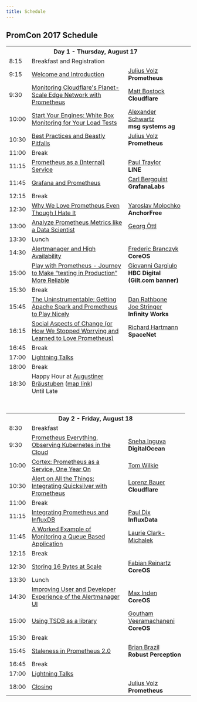 ```yaml
---
title: Schedule
---
```


## PromCon 2017 Schedule

<table class="table schedule-table">
  <tr class="day">
    <th colspan="3">Day 1 - Thursday, August 17</th>
  </tr>
  <tr class="break">
    <td>8:15</td>
    <td>Breakfast and Registration</td>
    <td></td>
  </tr>
  <tr class="talk">
    <td>9:15</td>
    <td>
      <a href="/2017-munich/talks/welcome-and-introduction">
        Welcome and Introduction
      </a>
    </td>
    <td>
      <a href="/2017-munich/speakers/julius-volz">Julius Volz</a>
      <br>
      <b>Prometheus</b>
    </td>
  </tr>
  <tr class="talk">
    <td>9:30</td>
    <td>
      <a href="/2017-munich/talks/monitoring-cloudflares-planet-scale-edge-network-with-prometheus">
        Monitoring Cloudflare's Planet-Scale Edge Network with Prometheus
      </a>
    </td>
    <td>
      <a href="/2017-munich/speakers/matt-bostock">Matt Bostock</a>
      <br>
      <b>Cloudflare</b>
    </td>
  </tr>
  <tr class="talk">
    <td>10:00</td>
    <td>
      <a href="/2017-munich/talks/start-your-engines-white-box-monitoring-for-load-tests">
        Start Your Engines: White Box Monitoring for Your Load Tests
      </a>
    </td>
    <td>
      <a href="/2017-munich/speakers/alexander-schwartz">Alexander Schwartz</a>
      <br>
      <b>msg systems ag</b>
    </td>
  </tr>
  <tr class="talk">
    <td>10:30</td>
    <td>
      <a href="/2017-munich/talks/best-practices-and-beastly-pitfalls">
        Best Practices and Beastly Pitfalls
      </a>
    </td>
    <td>
      <a href="/2017-munich/speakers/julius-volz">Julius Volz</a>
      <br>
      <b>Prometheus</b>
    </td>
  </tr>
  <tr class="break">
    <td>11:00</td>
    <td>Break</td>
    <td></td>
  </tr>
  <tr class="talk">
    <td>11:15</td>
    <td>
      <a href="/2017-munich/talks/prometheus-as-a-internal-service">
        Prometheus as a (Internal) Service
      </a>
    </td>
    <td>
      <a href="/2017-munich/speakers/paul-traylor">Paul Traylor</a>
      <br>
      <b>LINE</b>
    </td>
  </tr>
  <tr class="talk">
    <td>11:45</td>
    <td>
      <a href="/2017-munich/talks/grafana-and-prometheus">
        Grafana and Prometheus
      </a>
    </td>
    <td>
      <a href="/2017-munich/speakers/carl-bergquist">Carl Bergquist</a>
      <br>
      <b>GrafanaLabs</b>
    </td>
  </tr>
  <tr class="break">
    <td>12:15</td>
    <td>Break</td>
    <td></td>
  </tr>
  <tr class="talk">
    <td>12:30</td>
    <td>
      <a href="/2017-munich/talks/why-we-love-prometheus-even-though-i-hate-it">
        Why We Love Prometheus Even Though I Hate It
      </a>
    </td>
    <td>
      <a href="/2017-munich/speakers/yaroslav-molochko">Yaroslav Molochko</a>
      <br>
      <b>AnchorFree</b>
    </td>
  </tr>
  <tr class="talk">
    <td>13:00</td>
    <td>
      <a href="/2017-munich/talks/analyze-prometheus-metrics-like-a-data-scientist">
        Analyze Prometheus Metrics like a Data Scientist
      </a>
    </td>
    <td>
      <a href="/2017-munich/speakers/georg-oettl">Georg Öttl</a>
      <br>
      <b></b>
    </td>
  </tr>
  <tr class="break">
    <td>13:30</td>
    <td>Lunch</td>
    <td></td>
  </tr>
  <tr class="talk">
    <td>14:30</td>
    <td>
      <a href="/2017-munich/talks/alertmanager-and-high-availability">
        Alertmanager and High Availability
      </a>
    </td>
    <td>
      <a href="/2017-munich/speakers/frederic-branczyk">Frederic Branczyk</a>
      <br>
      <b>CoreOS</b>
    </td>
  </tr>
  <tr class="talk">
    <td>15:00</td>
    <td>
      <a href="/2017-munich/talks/play-with-prometheus">
        Play with Prometheus - Journey to Make “testing in Production” More Reliable
      </a>
    </td>
    <td>
      <a href="/2017-munich/speakers/giovanni-gargiulo">Giovanni Gargiulo</a>
      <br>
      <b>HBC Digital (Gilt.com banner)</b>
    </td>
  </tr>
  <tr class="break">
    <td>15:30</td>
    <td>Break</td>
    <td></td>
  </tr>
  <tr class="talk">
    <td>15:45</td>
    <td>
      <a href="/2017-munich/talks/the-uninstrumentable-getting-apache-spark-and-prometheus-to-play-nicely">
        The Uninstrumentable; Getting Apache Spark and Prometheus to Play Nicely
      </a>
    </td>
    <td>
      <a href="/2017-munich/speakers/dan-rathbone">Dan Rathbone</a>
      <br>
      <a href="/2017-munich/speakers/joe-stringer">Joe Stringer</a>
      <br>
      <b>Infinity Works</b>
    </td>
  </tr>
  <tr class="talk">
    <td>16:15</td>
    <td>
      <a href="/2017-munich/talks/social-aspects-of-change">
        Social Aspects of Change (or How We Stopped Worrying and Learned to Love Prometheus)
      </a>
    </td>
    <td>
      <a href="/2017-munich/speakers/richard-hartmann">Richard Hartmann</a>
      <br>
      <b>SpaceNet</b>
    </td>
  </tr>
  <tr class="break">
    <td>16:45</td>
    <td>Break</td>
    <td></td>
  </tr>
  <tr class="talk">
    <td>17:00</td>
    <td>
      <a href="/2017-munich/talks/lightning-talks-day1">
        Lightning Talks
      </a>
    </td>
    <td></td>
  </tr>
  <tr class="break">
    <td>18:00</td>
    <td>Break</td>
    <td></td>
  </tr>
  <tr class="break">
    <td>18:30</td>
    <td>
      Happy Hour at <a href="http://www.braeustuben.de/">Augustiner Bräustuben</a> (<a href="https://www.google.de/maps/place/Augustiner+Br%C3%A4ustuben/@48.1391151,11.5456626,15z/data=!4m5!3m4!1s0x0:0x1a2efa2cb8130a2a!8m2!3d48.1391151!4d11.5456626?sa=X&ved=0ahUKEwjkiKqalM3VAhWKmbQKHTYXBiAQ_BIIlgEwDg">map link</a>)
      <br>
      Until Late
    </td>
    <td></td>
  </tr>
  <tr>
    <td colspan="3">
      <br><br>
    </td>
  </tr>
  <tr class="day">
    <th colspan="3">Day 2 - Friday, August 18</th>
  </tr>
  <tr class="break">
    <td>8:30</td>
    <td>Breakfast</td>
    <td></td>
  </tr>
  <tr class="talk">
    <td>9:30</td>
    <td>
      <a href="/2017-munich/talks/prometheus-everything-observing-kubernetes-in-the-cloud">
        Prometheus Everything, Observing Kubernetes in the Cloud
      </a>
    </td>
    <td>
      <a href="/2017-munich/speakers/sneha-inguva">Sneha Inguva</a>
      <br>
      <b>DigitalOcean</b>
    </td>
  </tr>
  <tr class="talk">
    <td>10:00</td>
    <td>
      <a href="/2017-munich/talks/cortex-prometheus-as-a-service-one-year-on">
        Cortex: Prometheus as a Service, One Year On
      </a>
    </td>
    <td>
      <a href="/2017-munich/speakers/tom-wilkie">Tom Wilkie</a>
      <br>
      <b></b>
    </td>
  </tr>
  <tr class="talk">
    <td>10:30</td>
    <td>
      <a href="/2017-munich/talks/alert-on-all-the-things-integrating-quicksilver-with-prometheus">
        Alert on All the Things: Integrating Quicksilver with Prometheus
      </a>
    </td>
    <td>
      <a href="/2017-munich/speakers/lorenz-bauer">Lorenz Bauer</a>
      <br>
      <b>Cloudflare</b>
    </td>
  </tr>
  <tr class="break">
    <td>11:00</td>
    <td>Break</td>
    <td></td>
  </tr>
  <tr class="talk">
    <td>11:15</td>
    <td>
      <a href="/2017-munich/talks/integrating-prometheus-and-influxdb">
        Integrating Prometheus and InfluxDB
      </a>
    </td>
    <td>
      <a href="/2017-munich/speakers/paul-dix">Paul Dix</a>
      <br>
      <b>InfluxData</b>
    </td>
  </tr>
  <tr class="talk">
    <td>11:45</td>
    <td>
      <a href="/2017-munich/talks/a-worked-example-of-monitoring-a-queue-based-application">
        A Worked Example of Monitoring a Queue Based Application
      </a>
    </td>
    <td>
      <a href="/2017-munich/speakers/laurie-clark-michalek">Laurie Clark-Michalek</a>
    </td>
  </tr>
  <tr class="break">
    <td>12:15</td>
    <td>Break</td>
    <td></td>
  </tr>
  <tr class="talk">
    <td>12:30</td>
    <td>
      <a href="/2017-munich/talks/storing-16-bytes-at-scale">
        Storing 16 Bytes at Scale
      </a>
    </td>
    <td>
      <a href="/2017-munich/speakers/fabian-reinartz">Fabian Reinartz</a>
      <br>
      <b>CoreOS</b>
    </td>
  </tr>
  <tr class="break">
    <td>13:30</td>
    <td>Lunch</td>
    <td></td>
  </tr>
  <tr class="talk">
    <td>14:30</td>
    <td>
      <a href="/2017-munich/talks/improving-user-and-developer-experience-of-the-alertmanager-ui">
        Improving User and Developer Experience of the Alertmanager UI
      </a>
    </td>
    <td>
      <a href="/2017-munich/speakers/max-inden">Max Inden</a>
      <br>
      <b>CoreOS</b>
    </td>
  </tr>
  <tr class="talk">
    <td>15:00</td>
    <td>
      <a href="/2017-munich/talks/using-tsdb-as-a-library">
        Using TSDB as a library
      </a>
    </td>
    <td>
      <a href="/2017-munich/speakers/goutham-veeramachaneni">Goutham Veeramachaneni</a>
      <br>
      <b>CoreOS</b>
    </td>
  </tr>
  <tr class="break">
    <td>15:30</td>
    <td>Break</td>
    <td><td>
  </tr>
  <tr class="talk">
    <td>15:45</td>
    <td>
      <a href="/2017-munich/talks/staleness-in-prometheus-2-0">
        Staleness in Prometheus 2.0
      </a>
    </td>
    <td>
      <a href="/2017-munich/speakers/brian-brazil">Brian Brazil</a>
      <br>
      <b>Robust Perception</b>
    </td>
  </tr>
  <tr class="break">
    <td>16:45</td>
    <td>Break</td>
    <td></td>
  </tr>
  <tr class="talk">
    <td>17:00</td>
    <td>
      <a href="/2017-munich/talks/lightning-talks-day2">
        Lightning Talks
      </a>
    </td>
    <td></td>
  </tr>
  <tr class="talk">
    <td>18:00</td>
    <td>
      <a href="/2017-munich/talks/closing">
        Closing
      </a>
    </td>
    <td>
      <a href="/2017-munich/speakers/julius-volz">Julius Volz</a>
      <br>
      <b>Prometheus</b>
    </td>
  </tr>
</table>
